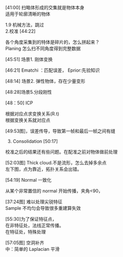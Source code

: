 
[41:00] 扫略体形成的交集就是物体本身       
适用于轮廓清晰的物体      



1.9 机械方法，跳过   
2.校准 [44:22]    


各个角度采集到的特体是碎片的，怎么拼起来？    
Planing 怎么扫不同角度得到完整数据    

[45:51] 场景1. 刚体变换    

[46:21] Ematchi ：匹配误差， Eprior:先验知识     

[48:14] 场景2. 弹性物体，存在少量变形    


[48:28]场景5.分段刚性    

[48：50] ICP    

根据对应点求变换关系(R.t)      
根据变换关系就对应点    


[49:53图]，误差传导，导致第一帧和最后一帧之间有缝    

3. Consolidation [50:17]    

校准之后的结果还有些问题。在配准之前对物体做前处理

[52:03图] Thick cloud.不是流形，怎么去掉多余点    
左下图，点为靠近，拓扑关系会出错。   


[54:19] Normal 一致化     

从某个非常置信的 normal 开始传播，夹角<90，   

[37:24图] 难以处理尖锐特征     
Sample 不均匀会导致很多重建算失效      


[55:30]为了保证特征点，   
在非特征处，法线正常传播。   
在特征处，特殊处理    


[57:05图] 空洞补齐     
中：简单的 Laplacian 平滑     
